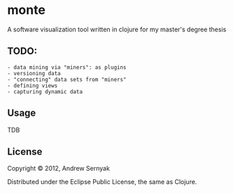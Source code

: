 # monte

A software visualization tool written in clojure for my master's degree thesis

## TODO:
	- data mining via "miners": as plugins
	- versioning data
	- "connecting" data sets from "miners"
	- defining views
	- capturing dynamic data

## Usage

TDB

## License

Copyright © 2012, Andrew Sernyak

Distributed under the Eclipse Public License, the same as Clojure.